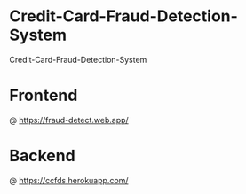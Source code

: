 # Credit-Card-Fraud-Detection-System
Credit-Card-Fraud-Detection-System

# Frontend
@ https://fraud-detect.web.app/
# Backend
@ https://ccfds.herokuapp.com/
